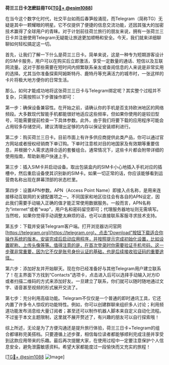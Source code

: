 **荷兰三日卡怎麽註冊TG[[TG💪+ @esim1088](https://t.me/s/esim1088)]**

在当今这个数字化时代，社交平台如雨后春笋般涌现，而Telegram（简称TG）无疑是其中一颗耀眼的明星。它不仅提供了便捷的信息交流功能，还因其强大的加密技术赢得了全球用户的青睐。对于计划前往荷兰旅行的朋友来说，拥有一张荷兰三日卡并注册使用Telegram无疑能让旅途更加顺畅和安全。今天，我们就来详细聊聊如何轻松搞定这一切。

首先，让我们了解一下什么是荷兰三日卡。简单来说，这是一种专为短期游客设计的SIM卡服务，用户可以在购买后立即激活，享受一定数量的通话、短信以及互联网流量。这对于那些需要在短时间内频繁联系亲友或查阅信息的人来说是非常实用的选择。尤其当你准备探索阿姆斯特丹、鹿特丹等充满活力的城市时，一张这样的卡片将极大地方便你的日常生活。

那么，如何才能成功地将这张荷兰三日卡与Telegram绑定呢？其实整个过程并不复杂，只需按照以下步骤操作即可：

第一步：确保设备兼容性。在开始之前，请确认你的手机是否支持欧洲地区的网络频段。大多数现代智能手机都能很好地适应这些频率，但如果你使用的是较旧型号，可能需要提前检查一下具体参数。此外，由于我们将要下载的应用程序可能会占用较多存储空间，建议清理出足够的内存以保证安装顺利进行。

第二步：购买荷兰三日卡。目前市面上有许多供应商提供此类产品，你可以通过官方网站或者授权经销商下单订购。下单时注意核对目的地国家及有效期等重要信息，并根据个人需求选择合适的套餐组合。通常情况下，这些卡片都会附带详细的使用指南，帮助新用户快速上手。

第三步：插入SIM卡并启动设备。取出包装盒内的SIM卡小心地插入手机对应的插槽中，然后重启设备使其识别新的SIM卡。如果一切正常的话，你应该能够看到运营商名称出现在屏幕顶部的状态栏里。

第四步：设置APN参数。APN（Access Point Name）即接入点名称，是用来连接移动互联网的关键配置项之一。不同国家和地区往往会有各自的APN设定，因此我们需要手动输入正确的值才能正常使用数据服务。一般而言，APN名称为“internet”或者“wap”，用户名和密码留空即可；代理服务器地址则无需填写。当然啦，如果你觉得手动调整太麻烦的话，也可以直接联系客服寻求技术支持。

第五步：下载并安装Telegram客户端。打开浏览器访问官网[https://telegram.org](https://telegram.org)，点击“Download”按钮下载适合你操作系统的版本。安装完成后启动应用程序，并按照提示完成初始化设置，比如设置昵称、上传头像等等。值得注意的是，在首次登录时你需要验证手机号码，这一步骤非常重要，因为它不仅是账号身份认证的基础，也是后续接收验证码的重要途径。

第六步：添加好友并开始聊天。现在你已经准备好与其他Telegram用户建立联系了！在主界面下方找到“Contacts”选项卡，点击进入后可以选择手动输入对方ID或者扫描二维码的方式来添加好友。一旦建立了联系，你们就可以随时随地通过文字、语音甚至视频的形式展开交流了。

第七步：充分利用高级功能。Telegram不仅仅是一个普通的即时通讯工具，它还内置了许多令人惊叹的功能特性。例如，你可以创建群聊来组织多人讨论；利用频道功能发布消息给大量订阅者；甚至还可以制作机器人脚本来自定义自动化流程。不过鉴于本文主题限制，这里就不展开赘述了，有兴趣的朋友可以自行探索哦！

综上所述，无论是为了方便沟通还是提升旅行体验，荷兰三日卡+Telegram的组合都堪称完美搭档。只要遵循上述步骤，相信每位读者都能够顺利完成注册并享受到这款应用带来的乐趣。最后再次提醒大家，在使用过程中一定要注意保护个人信息安全，避免泄露敏感资料。希望大家都能度过一段愉快而又充实的旅程！

[[TG💪+ @esim1088](https://t.me/s/esim1088) ![Image](https://i.postimg.cc/4NQfJmqS/Snipaste-2025-05-13-00-14-12.png)]